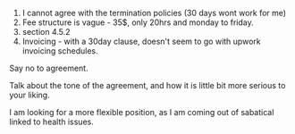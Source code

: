 1. I cannot agree with the termination policies (30 days wont work for me)
2. Fee structure is vague - 35$, only 20hrs and monday to friday.
3. section 4.5.2 
4. Invoicing - with a 30day clause, doesn't seem to go with upwork invoicing schedules.

Say no to agreement. 

Talk about the tone of the agreement, and how it is little bit more serious to your liking.

I am looking for a more flexible position, as I am coming out of sabatical linked to health issues.